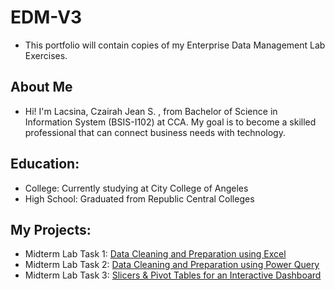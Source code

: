 # EDM-V3
- This portfolio will contain copies of my Enterprise Data Management Lab Exercises.

## About Me
- Hi! I'm Lacsina, Czairah Jean S. , from Bachelor of Science in Information System (BSIS-I102) at CCA. My goal is to become a skilled professional that can connect business needs with technology.
## Education:
- College: Currently studying at City College of Angeles
- High School: Graduated from Republic Central Colleges


## My Projects:
- Midterm Lab Task 1: [Data Cleaning and Preparation using Excel](https://github.com/cjslacsina/EDM-V3/blob/main/Midterm%20Lab%20Task%201/README.MD)
- Midterm Lab Task 2: [Data Cleaning and Preparation using Power Query](https://github.com/cjslacsina/EDM-V3/blob/main/Midterm%20Lab%20Task%202/README.md)
- Midterm Lab Task 3: [Slicers & Pivot Tables for an Interactive Dashboard](https://cjslacsina.github.io/Midterm-Lab-Task-3/)



